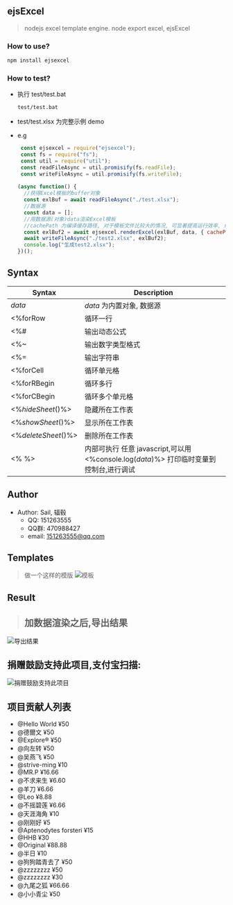 ejsExcel
--------
> nodejs excel template engine. node export excel, ejsExcel


### How to use?
```bash
npm install ejsexcel
```
   
### How to test?
- 执行 test/test.bat
    ```bash
    test/test.bat
    ```
- test/test.xlsx 为完整示例 demo

- e.g
   ```js
    const ejsexcel = require("ejsexcel");
    const fs = require("fs");
    const util = require("util");
    const readFileAsync = util.promisify(fs.readFile);
    const writeFileAsync = util.promisify(fs.writeFile);
    
   (async function() {
     //获得Excel模板的buffer对象
     const exlBuf = await readFileAsync("./test.xlsx");
     //数据源
     const data = [];
     //用数据源(对象)data渲染Excel模板
     //cachePath 为编译缓存路径, 对于模板文件比较大的情况, 可显著提高运行效率, 绝对路径, 若不设置, 则无缓存
     const exlBuf2 = await ejsexcel.renderExcel(exlBuf, data, { cachePath: __dirname+"/cache/" });
     await writeFileAsync("./test2.xlsx", exlBuf2);
     console.log("生成test2.xlsx");
   })();
   ```

## Syntax

| Syntax                | Description                               |
|-----------------------|-------------------------------------------|
| _data_                | _data_ 为内置对象, 数据源                   |
| <%forRow              | 循环一行                                  |
| <%#                   | 输出动态公式                               |
| <%~                   | 输出数字类型格式                           |
| <%=                   | 输出字符串                                |
| <%forCell             | 循环单元格                                |
| <%forRBegin           | 循环多行                                  |
| <%forCBegin           | 循环多个单元格                             |
| <%_hideSheet_()%>     | 隐藏所在工作表                             |
| <%_showSheet_()%>     | 显示所在工作表                             |
| <%_deleteSheet_()%>   | 删除所在工作表                             |
| <%   %>               | 内部可执行 任意 javascript,可以用 <%console.log(_data_)%> 打印临时变量到控制台,进行调试 |

## Author
+ Author: Sail, 辐毂  
    - QQ: 151263555  
    - QQ群: 470988427  
    - email: 151263555@qq.com 

## Templates
> 做一个这样的模版
![模板](http://dn-cnode.qbox.me/Frs_RuLXJxYQgYoIUhGJJ1zspCJE)

## Result
> ## 加数据渲染之后,导出结果
![导出结果](http://dn-cnode.qbox.me/FnRDa5Zyjg-dI7ykCNR0T8SorWyC)


## 捐赠鼓励支持此项目,支付宝扫描:
![捐赠鼓励支持此项目](http://dn-cnode.qbox.me/FucPKV4XWewhakoqTSngU3AsaP0Z)

## 项目贡献人列表
- @Hello World  ¥50
- @德爾文  ¥50
- @Explore®  ¥50
- @向左转  ¥50
- @吴燕飞  ¥50
- @strive-ming  ¥10
- @MR.P  ¥16.66
- @不求来生  ¥6.60
- @羊刀  ¥6.66
- @Leo  ¥8.88
- @不摇碧莲  ¥6.66
- @天涯海角  ¥10
- @刚刚好  ¥5
- @Aptenodytes forsteri  ¥15
- @HHB  ¥30
- @Original  ¥88.88
- @半日  ¥10
- @狗狗踏青去了  ¥50
- @zzzzzzzz  ¥50
- @zzzzzzzz  ¥30
- @九尾之狐  ¥66.66
- @小小青尘  ¥50
